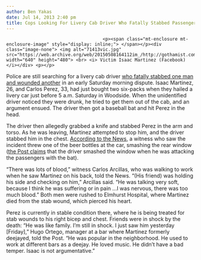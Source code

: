 ```yaml
---
author: Ben Yakas
date: Jul 14, 2013 2:40 pm
title: Cops Looking For Livery Cab Driver Who Fatally Stabbed Passenger
---
```


	
										<p><span class="mt-enclosure mt-enclosure-image" style="display: inline;"> </span></p><div class="image-none"> <img alt="71413vic.jpg" src="https://web.archive.org/web/20150508164112im_/http://gothamist.com/attachments/byakas/71413vic.jpg" width="640" height="480"> <br> <i> Victim Isaac Martinez (Facebook)</i></div> <p></p>

<p>Police are still searching for a livery cab driver <a href="https://web.archive.org/web/20150508164112/http://gothamist.com/2013/07/13/livery_cab_driver_allegedly_fatally.php">who fatally stabbed one man and wounded another</a> in an early Saturday morning dispute. Isaac Martinez, 26, and Carlos Perez, 33, had just bought two six-packs when they hailed a livery car just before 5 a.m. Saturday in Woodside. When the unidentified driver noticed they were drunk, he tried to get them out of the cab, and an argument ensued. The driver then got a baseball bat and hit Perez in the head. </p>

<p>The driver then allegedly grabbed a knife and stabbed Perez in the arm and torso. As he was leaving, Martinez attempted to stop him, and the driver stabbed him in the chest. <a href="https://web.archive.org/web/20150508164112/http://www.nydailynews.com/new-york/queens/livery-driver-stabs-2-killing-1-queens-article-1.1398070">According to the News</a>, a witness who saw the incident threw one of the beer bottles at the car, smashing the rear window (<a href="https://web.archive.org/web/20150508164112/http://www.nypost.com/p/news/local/queens/cabby_bat_stab_slay_fury_wa9vzPtapsI8g1HpCuVkxI">the Post claims</a> that the driver smashed the window when he was attacking the passengers with the bat). </p>

<p>&#x201C;There was lots of blood,&#x201D; witness Carlos Arcillas, who was walking to work when he saw Martinez on his back, told the News. &#x201C;(His friend) was holding his side and checking on him,&#x201D; Arcillas said. &#x201C;He was talking very soft, because I think he was suffering or in pain ...I was nervous, there was too much blood.&#x201D; Both men were rushed to Elmhurst Hospital, where Martinez died from the stab wound, which pierced his heart.</p>

<p>Perez is currently in stable condition there, where he is being treated for stab wounds to his right bicep and chest. Friends were in shock by the death: &#x201C;He was like family. I&#x2019;m still in shock. I just saw him yesterday [Friday],&#x201D; Hugo Ortego, manager at a bar where Martinez formerly deejayed, told the Post. &#x201C;He was popular in the neighborhood. He used to work at different bars as a deejay. He loved music. He didn&#x2019;t have a bad temper. Isaac is not argumentative.&#x201D;<br>
</p>					
										
									
				